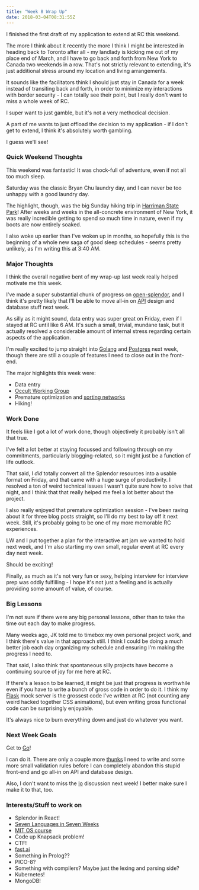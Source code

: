 ```yaml
---
title: "Week 8 Wrap Up"
date: 2018-03-04T08:31:55Z
---
```


I finished the first draft of my application to extend at RC this weekend.

The more I think about it recently the more I think I might be interested in heading back to Toronto after all - my landlady is kicking me out of my place end of March, and I have to go back and forth from New York to Canada two weekends in a row. That's not strictly relevant to extending, it's just additional stress around my location and living arrangements.

It sounds like the facilitators think I should just stay in Canada for a week instead of transiting back and forth, in order to minimize my interactions with border security - I can totally see their point, but I really don't want to miss a whole week of RC.

I super want to just gamble, but it's not a very methodical decision.

A part of me wants to just offload the decision to my application - if I don't get to extend, I think it's absolutely worth gambling.

I guess we'll see!

### Quick Weekend Thoughts
This weekend was fantastic! It was chock-full of adventure, even if not all too much sleep.

Saturday was the classic Bryan Chu laundry day, and I can never be too unhappy with a good laundry day.

The highlight, though, was the big Sunday hiking trip in [Harriman State Park](https://parks.ny.gov/parks/145)! After weeks and weeks in the all-concrete environment of New York, it was really incredible getting to spend so much time in nature, even if my boots are now entirely soaked.

I also woke up earlier than I've woken up in months, so hopefully this is the beginning of a whole new saga of good sleep schedules - seems pretty unlikely, as I'm writing this at 3:40 AM.

### Major Thoughts
I think the overall negative bent of my wrap-up last week really helped motivate me this week.

I've made a super substantial chunk of progress on [open-splendor](https://github.com/farkwun/open-splendor), and I think it's pretty likely that I'll be able to move all-in on [API](https://en.wikipedia.org/wiki/Application_programming_interface) design and database stuff next week.

As silly as it might sound, data entry was super great on Friday, even if I stayed at RC until like 6 AM. It's such a small, trivial, mundane task, but it actually resolved a considerable amount of internal stress regarding certain aspects of the application.

I'm really excited to jump straight into [Golang](https://golang.org/) and [Postgres](https://www.postgresql.org/) next week, though there are still a couple of features I need to close out in the front-end.

The major highlights this week were:
* Data entry
* [Occult Working Group](https://occult.bryan-chu.com/ana/)
* Premature optimization and [sorting networks](http://pages.ripco.net/~jgamble/nw.html)
* Hiking!

### Work Done

It feels like I got a lot of work done, though objectively it probably isn't all that true.

I've felt a lot better at staying focussed and following through on my commitments, particularly blogging-related, so it might just be a function of life outlook.

That said, I *did* totally convert all the Splendor resources into a usable format on Friday, and that came with a huge surge of productivity. I resolved a ton of weird technical issues I wasn't quite sure how to solve that night, and I think that that really helped me feel a lot better about the project.

I also really enjoyed that premature optimization session - I've been raving about it for three blog posts straight, so I'll do my best to lay off it next week. Still, it's probably going to be one of my more memorable RC experiences.

LW and I put together a plan for the interactive art jam we wanted to hold next week, and I'm also starting my own small, regular event at RC every day next week. 

Should be exciting!

Finally, as much as it's not very fun or sexy, helping interview for interview prep was oddly fulfilling - I hope it's not just a feeling and is actually providing some amount of value, of course.

### Big Lessons

I'm not sure if there were any big personal lessons, other than to take the time out each day to make progress.

Many weeks ago, JK told me to timebox my own personal project work, and I think there's value in that approach still. I think I could be doing a much better job each day organizing my schedule and ensuring I'm making the progress I need to.

That said, I also think that spontaneous silly projects have become a continuing source of joy for me here at RC.

If there's a lesson to be learned, it might be just that progress is worthwhile even if you have to write a bunch of gross code in order to do it. I think my [Flask](http://flask.pocoo.org/) mock server is the grossest code I've written at RC (not counting any weird hacked together CSS animations), but even writing gross functional code can be surprisingly enjoyable.

It's always nice to burn everything down and just do whatever you want.

### Next Week Goals
Get to [Go](https://golang.org/)!

I can do it. There are only a couple more [thunks](https://github.com/gaearon/redux-thunk) I need to write and some more small validation rules before I can completely abandon this stupid front-end and go all-in on API and database design.

Also, I don't want to miss the [Io](https://en.wikipedia.org/wiki/Io_(programming_language)) discussion next week! I better make sure I make it to that, too.

### Interests/Stuff to work on
* Splendor in React!
* [Seven Languages in Seven Weeks](https://geneticmail.com/scott/library/text/seven-languages-in-seven-weeks_p1_0.pdf)
* [MIT OS course](https://ocw.mit.edu/courses/electrical-engineering-and-computer-science/6-828-operating-system-engineering-fall-2012/)
* Code up Knapsack problem!
* CTF!
* [fast.ai](http://www.fast.ai/)
* Something in Prolog??
* PICO-8?
* Something with compilers? Maybe just the lexing and parsing side?
* Kubernetes!
* MongoDB!
